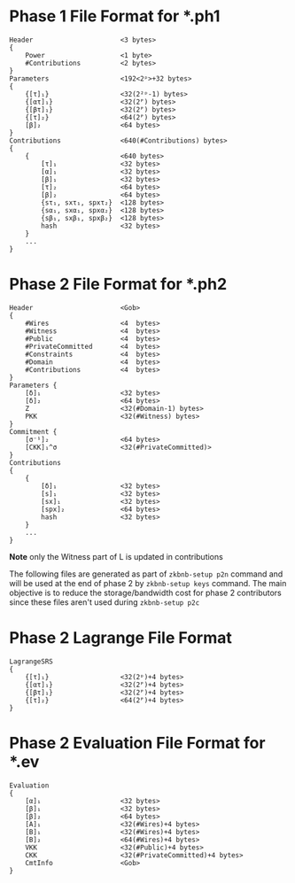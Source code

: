 # Phase 1 File Format for *.ph1
    Header                      <3 bytes>
    {
        Power                   <1 byte>
        #Contributions          <2 bytes>
    }
    Parameters                  <192<2ᵖ>+32 bytes>
    {                           
        {[τ]₁}                  <32(2²ᵖ-1) bytes>
        {[ατ]₁}                 <32(2ᴾ) bytes>
        {[βτ]₁}                 <32(2ᴾ) bytes>
        {[τ]₂}                  <64(2ᴾ) bytes>
        [β]₂                    <64 bytes>
    }
    Contributions               <640(#Contributions) bytes>
    {
        {                       <640 bytes>
            [τ]₁                <32 bytes>
            [α]₁                <32 bytes>
            [β]₁                <32 bytes>
            [τ]₂                <64 bytes>
            [β]₂                <64 bytes>
            {sτ₁, sxτ₁, spxτ₂}  <128 bytes>
            {sα₁, sxα₁, spxα₂}  <128 bytes>
            {sβ₁, sxβ₁, spxβ₂}  <128 bytes>
            hash                <32 bytes>
        }
        ...
    }


# Phase 2 File Format for *.ph2
    Header                      <Gob>
    {
        #Wires                  <4  bytes>
        #Witness                <4  bytes>
        #Public                 <4  bytes>
        #PrivateCommitted       <4  bytes>
        #Constraints            <4  bytes>
        #Domain                 <4  bytes>
        #Contributions          <4  bytes>
    }
    Parameters {
        [δ]₁                    <32 bytes>
        [δ]₂                    <64 bytes>
        Z                       <32(#Domain-1) bytes>
        PKK                     <32(#Witness) bytes>
    }
    Commitment {
        [σ⁻¹]₂                  <64 bytes>
        [CKK]₁^σ                <32(#PrivateCommitted)>
    }
    Contributions
    {
        {
            [δ]₁                <32 bytes>
            [s]₁                <32 bytes>
            [sx]₁               <32 bytes>
            [spx]₂              <64 bytes>
            hash                <32 bytes>
        }
        ...
    }


**Note** only the Witness part of L is updated in contributions

The following files are generated as part of `zkbnb-setup p2n` command and will be used at the end of phase 2 by `zkbnb-setup keys` command.
The main objective is to reduce the storage/bandwidth cost for phase 2 contributors since these files aren't used during `zkbnb-setup p2c`
# Phase 2 Lagrange File Format
    LagrangeSRS
    {
        {[τ]₁}                  <32(2ᵖ)+4 bytes>
        {[ατ]₁}                 <32(2ᴾ)+4 bytes>
        {[βτ]₁}                 <32(2ᴾ)+4 bytes>
        {[τ]₂}                  <64(2ᴾ)+4 bytes>
    }

# Phase 2 Evaluation File Format for *.ev

    Evaluation 
    {
        [α]₁                    <32 bytes>
        [β]₁                    <32 bytes>
        [β]₂                    <64 bytes>
        [A]₁                    <32(#Wires)+4 bytes>
        [B]₁                    <32(#Wires)+4 bytes>
        [B]₂                    <64(#Wires)+4 bytes>
        VKK                     <32(#Public)+4 bytes>
        CKK                     <32(#PrivateCommitted)+4 bytes>
        CmtInfo                 <Gob>
    }
